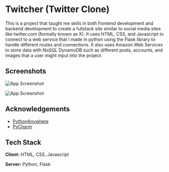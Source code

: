 # Twitcher (Twitter Clone)

This is a project that taught me skills in both frontend development and backend development to create a fullstack site similar to social media sites like twitter.com (formally known as X). It uses HTML, CSS, and Javascript to connect to a web service that I made in python using the Flask library to handle different routes and connections. It also uses Amazon Web Services to store data with NoSQL DynamoDB such as different posts, accounts, and images that a user might input into the project.




## Screenshots

![App Screenshot](https://imgur.com/gn6qeMj.jpg)


![App Screenshot](https://imgur.com/lrpW17h.jpg)

## Acknowledgements

 - [PythonAnywhere](https://www.pythonanywhere.com)
 - [PyCharm](https://www.jetbrains.com/pycharm/)

## Tech Stack

**Client:** HTML, CSS, Javascript

**Server:** Python, Flask

